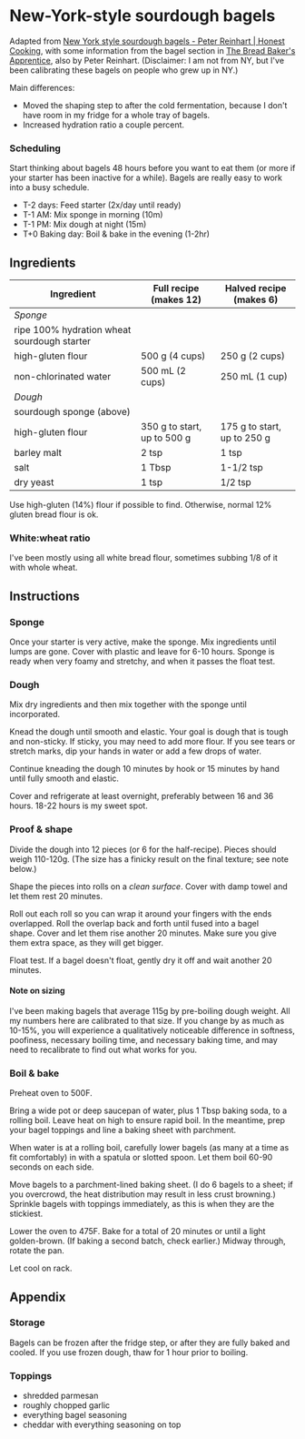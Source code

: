 # New-York-style sourdough bagels

Adapted from [New York style sourdough bagels - Peter Reinhart | Honest Cooking](http://honestcooking.com/peter-reinharts-new-york-style-bagels-wild-sourdough/), with some information from the bagel section in [The Bread Baker's Apprentice](https://www.amazon.com/Bread-Bakers-Apprentice-15th-Anniversary/dp/1607748657/), also by Peter Reinhart. (Disclaimer: I am not from NY, but I've been calibrating these bagels on people who grew up in NY.)

Main differences:
- Moved the shaping step to after the cold fermentation, because I don't have room in my fridge for a whole tray of bagels.
- Increased hydration ratio a couple percent.

### Scheduling

Start thinking about bagels 48 hours before you want to eat them (or more if your starter has been inactive for a while). Bagels are really easy to work into a busy schedule.

- T-2 days: Feed starter (2x/day until ready)
- T-1 AM: Mix sponge in morning (10m)
- T-1 PM: Mix dough at night (15m)
- T+0 Baking day: Boil & bake in the evening (1-2hr)

## Ingredients

| **Ingredient** | **Full recipe** (makes 12) | **Halved recipe** (makes 6) |
| ----------- | ----------- | ----------- |
| *Sponge* | | |
| ripe 100% hydration wheat sourdough starter | | |
| high-gluten flour | 500 g (4 cups) | 250 g (2 cups) |
| non-chlorinated water | 500 mL (2 cups) | 250 mL (1 cup) |
| *Dough* | | |
| sourdough sponge (above) | | |
| high-gluten flour | 350 g to start, up to 500 g | 175 g to start, up to 250 g |
| barley malt | 2 tsp | 1 tsp |
| salt | 1 Tbsp | 1-1/2 tsp |
| dry yeast | 1 tsp | 1/2 tsp |

Use high-gluten (14%) flour if possible to find. Otherwise, normal 12% gluten bread flour is ok.

### White:wheat ratio

I've been mostly using all white bread flour, sometimes subbing 1/8 of it with whole wheat.

## Instructions

### Sponge

Once your starter is very active, make the sponge. Mix ingredients until lumps are gone. Cover with plastic and leave for 6-10 hours. Sponge is ready when very foamy and stretchy, and when it passes the float test.

### Dough

Mix dry ingredients and then mix together with the sponge until incorporated.

Knead the dough until smooth and elastic. Your goal is dough that is tough and non-sticky. If sticky, you may need to add more flour. If you see tears or stretch marks, dip your hands in water or add a few drops of water.

Continue kneading the dough 10 minutes by hook or 15 minutes by hand until fully smooth and elastic.

Cover and refrigerate at least overnight, preferably between 16 and 36 hours. 18-22 hours is my sweet spot.

### Proof & shape

Divide the dough into 12 pieces (or 6 for the half-recipe). Pieces should weigh 110-120g. (The size has a finicky result on the final texture; see note below.)

Shape the pieces into rolls on a *clean surface*. Cover with damp towel and let them rest 20 minutes.

Roll out each roll so you can wrap it around your fingers with the ends overlapped. Roll the overlap back and forth until fused into a bagel shape. Cover and let them rise another 20 minutes. Make sure you give them extra space, as they will get bigger.

Float test. If a bagel doesn't float, gently dry it off and wait another 20 minutes.

#### Note on sizing

I've been making bagels that average 115g by pre-boiling dough weight. All my numbers here are calibrated to that size. If you change by as much as 10-15%, you will experience a qualitatively noticeable difference in softness, poofiness, necessary boiling time, and necessary baking time, and may need to recalibrate to find out what works for you.

### Boil & bake

Preheat oven to 500F.

Bring a wide pot or deep saucepan of water, plus 1 Tbsp baking soda, to a rolling boil. Leave heat on high to ensure rapid boil. In the meantime, prep your bagel toppings and line a baking sheet with parchment.

When water is at a rolling boil, carefully lower bagels (as many at a time as fit comfortably) in with a spatula or slotted spoon. Let them boil 60-90 seconds on each side.

Move bagels to a parchment-lined baking sheet. (I do 6 bagels to a sheet; if you overcrowd, the heat distribution may result in less crust browning.) Sprinkle bagels with toppings immediately, as this is when they are the stickiest.

Lower the oven to 475F. Bake for a total of 20 minutes or until a light golden-brown. (If baking a second batch, check earlier.) Midway through, rotate the pan.

Let cool on rack.

## Appendix

### Storage

Bagels can be frozen after the fridge step, or after they are fully baked and cooled. If you use frozen dough, thaw for 1 hour prior to boiling.

### Toppings
- shredded parmesan
- roughly chopped garlic
- everything bagel seasoning
- cheddar with everything seasoning on top
